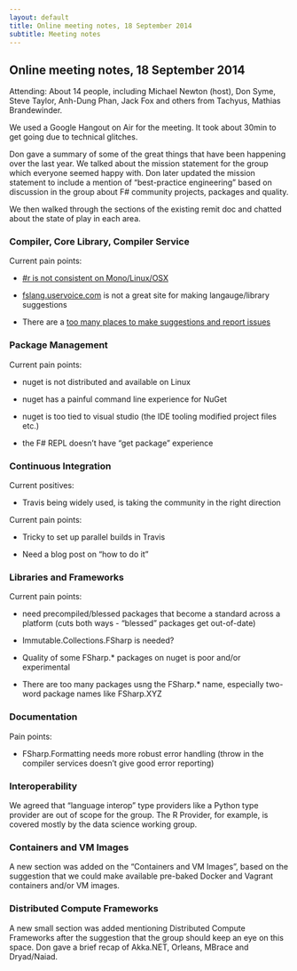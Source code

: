 ```yaml
---
layout: default
title: Online meeting notes, 18 September 2014
subtitle: Meeting notes
---
```


## Online meeting notes, 18 September 2014


Attending: About 14 people, including Michael Newton (host), Don Syme, Steve Taylor, Anh-Dung Phan, Jack Fox and others from Tachyus, Mathias Brandewinder.

We used a Google Hangout on Air for the meeting.  It took about 30min to get going due to technical glitches.

Don gave a summary of some of the great things that have been happening over the last year. We talked about the mission statement for the group which everyone seemed happy with.  Don later updated the mission statement to include a mention of “best-practice engineering” based on discussion in the group about F# community projects, packages and quality.

We then walked through the sections of the existing remit doc and chatted about the state of play in each area.


### Compiler, Core Library, Compiler Service

Current pain points:

- [#r is not consistent on Mono/Linux/OSX](https://github.com/fsharp/fsharp/issues/251)

- [fslang.uservoice.com](http://fslang.uservoice.com) is not a great site for making langauge/library suggestions

- There are a [too many places to make suggestions and report issues](http://fsharp.org/guides/engineering/issues)

### Package Management

Current pain points:

- nuget is not distributed and available on Linux

- nuget has a painful command line experience for NuGet

- nuget is too tied to visual studio (the IDE tooling modified project files etc.) 

- the F# REPL doesn’t have “get package” experience

### Continuous Integration

Current positives:

- Travis being widely used, is taking the community in the right direction

Current pain points:

- Tricky to set up parallel builds in Travis

- Need a blog post on “how to do it” 

### Libraries and Frameworks

Current pain points:

- need precompiled/blessed packages that become a standard across a platform (cuts both ways - “blessed” packages get out-of-date)

- Immutable.Collections.FSharp is needed?

- Quality of some FSharp.* packages on nuget is poor and/or experimental

- There are too many packages usng the FSharp.* name, especially two-word package names like FSharp.XYZ

### Documentation

Pain points:

- FSharp.Formatting needs more robust error handling (throw in the compiler services doesn’t give good error reporting)

### Interoperability

We agreed that “language interop” type providers like a Python type provider are out of scope for the group.  The R Provider, for example, is covered mostly by the data science working group.


### Containers and VM Images

A new section was added on the “Containers and VM Images”, based on the suggestion that we could make available pre-baked Docker and Vagrant containers and/or VM images.

### Distributed Compute Frameworks

A new small section was added mentioning Distributed Compute Frameworks after the suggestion that the group should keep an eye on this space.  Don gave a brief recap of Akka.NET, Orleans, MBrace and Dryad/Naiad.

